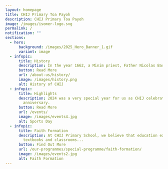 ```yaml
---
layout: homepage
title: CHIJ Primary Toa Payoh
description: CHIJ Primary Toa Payoh
image: /images/isomer-logo.svg
permalink: /
notification: ""
sections:
  - hero:
      background: /images/2025_Hero_Banner_1.gif
      variant: image
  - infopic:
      title: History
      description: In the year 1662, a Minim priest, Father Nicolas Barré saw...
      button: Read More
      url: /about-us/history/
      image: /images/history.png
      alt: History of CHIJ
  - infopic:
      title: Highlights
      description: 2024 was a very special year for us as CHIJ celebrated its 170th
        anniversary.
      button: Read More
      url: /events/
      image: /images/events4.jpg
      alt: Sports Day
  - infopic:
      title: Faith Formation
      description: At CHIJ Primary School, we believe that education extends beyond
        textbooks and classrooms...
      button: Find Out More
      url: /our-programmes/special-programme/faith-formation/
      image: /images/events2.jpg
      alt: Faith Formation
---
```

